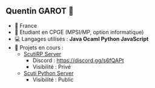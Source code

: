 ## Quentin GAROT 👋

* :round_pushpin: France
* :ledger: Etudiant en CPGE (MPSI/MP, option informatique)
* :computer: Langages utilisés : **Java Ocaml Python JavaScript**
* :file_folder: Projets en cours :
  * [ScutiRP Server](https://github.com/QGarot/scutirp-server)
    * Discord : https://discord.gg/s6fQAPt
    * Visibilité : Privé
  * [Scuti Python Server](https://github.com/QGarot/scuti-server-python)
    * Visibilité : Public
